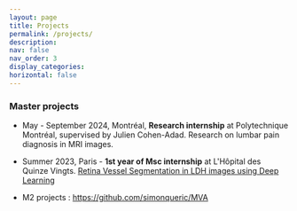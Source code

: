 ```yaml
---
layout: page
title: Projects
permalink: /projects/
description: 
nav: false
nav_order: 3
display_categories: 
horizontal: false
---
```


### Master projects
- May - September 2024, Montréal, <b>Research internship</b> at Polytechnique Montréal, supervised by Julien Cohen-Adad. Research on lumbar pain diagnosis in MRI images. 

- Summer 2023, Paris - <b>1st year of Msc internship</b> at L'Hôpital des Quinze Vingts. <a href="/projects/retina-vessel-seg/" > Retina Vessel Segmentation in LDH images using Deep Learning </a> 

- M2 projects : <a href="https://github.com/simonqueric/MVA" >  https://github.com/simonqueric/MVA </a>
